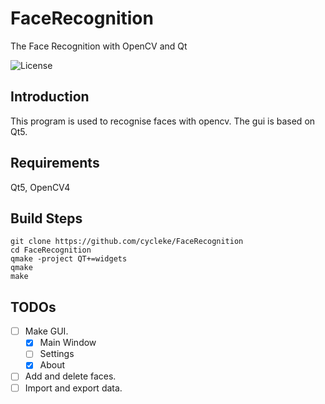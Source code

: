 # FaceRecognition
The Face Recognition with OpenCV and Qt

![License](https://img.shields.io/github/license/cycleke/FaceRecognition.svg?style=flat-square)

## Introduction
This program is used to recognise faces with opencv.
The gui is based on Qt5.

## Requirements
Qt5, OpenCV4

## Build Steps
``` shell
git clone https://github.com/cycleke/FaceRecognition
cd FaceRecognition
qmake -project QT+=widgets
qmake
make
```

## TODOs
- [ ] Make GUI.
  - [x] Main Window
  - [ ] Settings
  - [x] About
- [ ] Add and delete faces.
- [ ] Import and export data.
